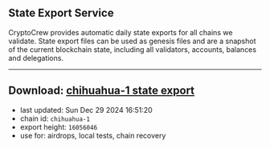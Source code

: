 ## State Export Service
CryptoCrew provides automatic daily state exports for all chains we validate. State export files can be used as genesis files and are a snapshot of the current blockchain state, including all validators, accounts, balances and delegations.

---
**Download: [chihuahua-1 state export](https://dl-eu2.ccvalidators.com/SERVICE/chihuahua/chihuahua-1_export_16056046.json)**
---

- last updated: Sun Dec 29 2024 16:51:20
- chain id: `chihuahua-1`
- export height: `16056046`
- use for: airdrops, local tests, chain recovery
